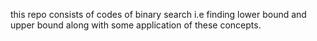 this repo consists of codes of binary search i.e finding lower bound and upper bound along with some application of these concepts.
